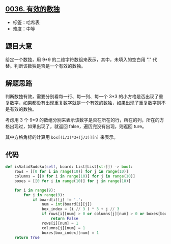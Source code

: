 ## [0036. 有效的数独](https://leetcode-cn.com/problems/valid-sudoku/)

- 标签：哈希表
- 难度：中等

## 题目大意

给定一个数独，用 9*9 的二维字符数组来表示，其中，未填入的空白用 "." 代替。判断该数独是否是一个有效的数独。

## 解题思路

判断数独有效，需要分别看每一行、每一列、每一个 3*3 的小方格是否出现了重复数字，如果都没有出现重复数字就是一个有效的数独，如果出现了重复数字则不是有效的数独。

考虑用 3 个 9*9 的数组分别来表示该数字是否在所在的行，所在的列，所在的方格出现过，如果出现了，就返回 false，遍历完没有出现，则返回 ture。

其中方格角标的计算用 `box[(i/3)*3+(j/3)][n]` 来表示。

## 代码

```Python
def isValidSudoku(self, board: List[List[str]]) -> bool:
    rows = [[0 for i in range(10)] for j in range(10)]
    columns = [[0 for i in range(10)] for j in range(10)]
    boxes = [[0 for i in range(10)] for j in range(10)]

    for i in range(9):
        for j in range(9):
            if board[i][j] != '.':
                num = int(board[i][j])
                box_index = (i // 3 ) * 3 + j // 3
                if rows[i][num] > 0 or columns[j][num] > 0 or boxes[box_index][num] > 0:
                    return False
                rows[i][num] = 1
                columns[j][num] = 1
                boxes[box_index][num] = 1
    return True
```

